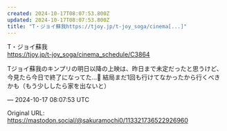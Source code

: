 ```yaml
---
created: 2024-10-17T08:07:53.800Z
updated: 2024-10-17T08:07:53.800Z
title: "T・ジョイ蘇我https://tjoy.jp/t-joy_soga/cinema[...]"
---
```


<p>T・ジョイ蘇我<br /><a href="https://tjoy.jp/t-joy_soga/cinema_schedule/C3864" target="_blank" rel="nofollow noopener" translate="no"><span class="invisible">https://</span><span class="ellipsis">tjoy.jp/t-joy_soga/cinema_sche</span><span class="invisible">dule/C3864</span></a></p><p>Tジョイ蘇我のキンプリの明日以降の上映は、昨日まで未定だったと思うけど、今見たら今日で終了になってた…🥲 結局まだ1回も行けてなかったから行くべきかも（もう少ししたら家を出ないと）</p>

&mdash; 2024-10-17 08:07:53 UTC

Original URL: https://mastodon.social/@sakuramochi0/113321736522926960
